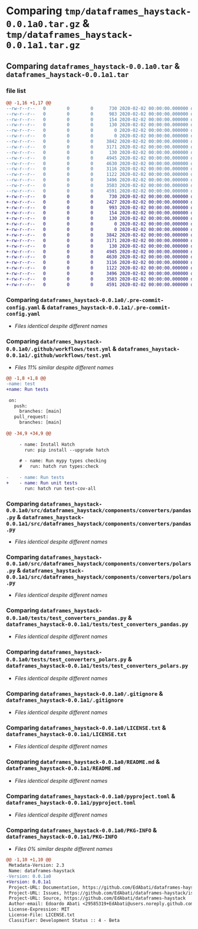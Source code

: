 # Comparing `tmp/dataframes_haystack-0.0.1a0.tar.gz` & `tmp/dataframes_haystack-0.0.1a1.tar.gz`

## Comparing `dataframes_haystack-0.0.1a0.tar` & `dataframes_haystack-0.0.1a1.tar`

### file list

```diff
@@ -1,16 +1,17 @@
--rw-r--r--   0        0        0      730 2020-02-02 00:00:00.000000 dataframes_haystack-0.0.1a0/.pre-commit-config.yaml
--rw-r--r--   0        0        0      983 2020-02-02 00:00:00.000000 dataframes_haystack-0.0.1a0/.github/workflows/test.yml
--rw-r--r--   0        0        0      154 2020-02-02 00:00:00.000000 dataframes_haystack-0.0.1a0/src/dataframes_haystack/__about__.py
--rw-r--r--   0        0        0      130 2020-02-02 00:00:00.000000 dataframes_haystack-0.0.1a0/src/dataframes_haystack/__init__.py
--rw-r--r--   0        0        0        0 2020-02-02 00:00:00.000000 dataframes_haystack-0.0.1a0/src/dataframes_haystack/components/__init__.py
--rw-r--r--   0        0        0        0 2020-02-02 00:00:00.000000 dataframes_haystack-0.0.1a0/src/dataframes_haystack/components/converters/__init__.py
--rw-r--r--   0        0        0     3842 2020-02-02 00:00:00.000000 dataframes_haystack-0.0.1a0/src/dataframes_haystack/components/converters/pandas.py
--rw-r--r--   0        0        0     3171 2020-02-02 00:00:00.000000 dataframes_haystack-0.0.1a0/src/dataframes_haystack/components/converters/polars.py
--rw-r--r--   0        0        0      130 2020-02-02 00:00:00.000000 dataframes_haystack-0.0.1a0/tests/__init__.py
--rw-r--r--   0        0        0     4945 2020-02-02 00:00:00.000000 dataframes_haystack-0.0.1a0/tests/test_converters_pandas.py
--rw-r--r--   0        0        0     4630 2020-02-02 00:00:00.000000 dataframes_haystack-0.0.1a0/tests/test_converters_polars.py
--rw-r--r--   0        0        0     3116 2020-02-02 00:00:00.000000 dataframes_haystack-0.0.1a0/.gitignore
--rw-r--r--   0        0        0     1122 2020-02-02 00:00:00.000000 dataframes_haystack-0.0.1a0/LICENSE.txt
--rw-r--r--   0        0        0     3496 2020-02-02 00:00:00.000000 dataframes_haystack-0.0.1a0/README.md
--rw-r--r--   0        0        0     3503 2020-02-02 00:00:00.000000 dataframes_haystack-0.0.1a0/pyproject.toml
--rw-r--r--   0        0        0     4591 2020-02-02 00:00:00.000000 dataframes_haystack-0.0.1a0/PKG-INFO
+-rw-r--r--   0        0        0      730 2020-02-02 00:00:00.000000 dataframes_haystack-0.0.1a1/.pre-commit-config.yaml
+-rw-r--r--   0        0        0     2427 2020-02-02 00:00:00.000000 dataframes_haystack-0.0.1a1/.github/workflows/publish.yml
+-rw-r--r--   0        0        0      993 2020-02-02 00:00:00.000000 dataframes_haystack-0.0.1a1/.github/workflows/test.yml
+-rw-r--r--   0        0        0      154 2020-02-02 00:00:00.000000 dataframes_haystack-0.0.1a1/src/dataframes_haystack/__about__.py
+-rw-r--r--   0        0        0      130 2020-02-02 00:00:00.000000 dataframes_haystack-0.0.1a1/src/dataframes_haystack/__init__.py
+-rw-r--r--   0        0        0        0 2020-02-02 00:00:00.000000 dataframes_haystack-0.0.1a1/src/dataframes_haystack/components/__init__.py
+-rw-r--r--   0        0        0        0 2020-02-02 00:00:00.000000 dataframes_haystack-0.0.1a1/src/dataframes_haystack/components/converters/__init__.py
+-rw-r--r--   0        0        0     3842 2020-02-02 00:00:00.000000 dataframes_haystack-0.0.1a1/src/dataframes_haystack/components/converters/pandas.py
+-rw-r--r--   0        0        0     3171 2020-02-02 00:00:00.000000 dataframes_haystack-0.0.1a1/src/dataframes_haystack/components/converters/polars.py
+-rw-r--r--   0        0        0      130 2020-02-02 00:00:00.000000 dataframes_haystack-0.0.1a1/tests/__init__.py
+-rw-r--r--   0        0        0     4945 2020-02-02 00:00:00.000000 dataframes_haystack-0.0.1a1/tests/test_converters_pandas.py
+-rw-r--r--   0        0        0     4630 2020-02-02 00:00:00.000000 dataframes_haystack-0.0.1a1/tests/test_converters_polars.py
+-rw-r--r--   0        0        0     3116 2020-02-02 00:00:00.000000 dataframes_haystack-0.0.1a1/.gitignore
+-rw-r--r--   0        0        0     1122 2020-02-02 00:00:00.000000 dataframes_haystack-0.0.1a1/LICENSE.txt
+-rw-r--r--   0        0        0     3496 2020-02-02 00:00:00.000000 dataframes_haystack-0.0.1a1/README.md
+-rw-r--r--   0        0        0     3503 2020-02-02 00:00:00.000000 dataframes_haystack-0.0.1a1/pyproject.toml
+-rw-r--r--   0        0        0     4591 2020-02-02 00:00:00.000000 dataframes_haystack-0.0.1a1/PKG-INFO
```

### Comparing `dataframes_haystack-0.0.1a0/.pre-commit-config.yaml` & `dataframes_haystack-0.0.1a1/.pre-commit-config.yaml`

 * *Files identical despite different names*

### Comparing `dataframes_haystack-0.0.1a0/.github/workflows/test.yml` & `dataframes_haystack-0.0.1a1/.github/workflows/test.yml`

 * *Files 11% similar despite different names*

```diff
@@ -1,8 +1,8 @@
-name: test
+name: Run tests
 
 on:
   push:
     branches: [main]
   pull_request:
     branches: [main]
 
@@ -34,9 +34,9 @@
 
     - name: Install Hatch
       run: pip install --upgrade hatch
 
     # - name: Run mypy types checking
     #   run: hatch run types:check
 
-    - name: Run tests
+    - name: Run unit tests
       run: hatch run test-cov-all
```

### Comparing `dataframes_haystack-0.0.1a0/src/dataframes_haystack/components/converters/pandas.py` & `dataframes_haystack-0.0.1a1/src/dataframes_haystack/components/converters/pandas.py`

 * *Files identical despite different names*

### Comparing `dataframes_haystack-0.0.1a0/src/dataframes_haystack/components/converters/polars.py` & `dataframes_haystack-0.0.1a1/src/dataframes_haystack/components/converters/polars.py`

 * *Files identical despite different names*

### Comparing `dataframes_haystack-0.0.1a0/tests/test_converters_pandas.py` & `dataframes_haystack-0.0.1a1/tests/test_converters_pandas.py`

 * *Files identical despite different names*

### Comparing `dataframes_haystack-0.0.1a0/tests/test_converters_polars.py` & `dataframes_haystack-0.0.1a1/tests/test_converters_polars.py`

 * *Files identical despite different names*

### Comparing `dataframes_haystack-0.0.1a0/.gitignore` & `dataframes_haystack-0.0.1a1/.gitignore`

 * *Files identical despite different names*

### Comparing `dataframes_haystack-0.0.1a0/LICENSE.txt` & `dataframes_haystack-0.0.1a1/LICENSE.txt`

 * *Files identical despite different names*

### Comparing `dataframes_haystack-0.0.1a0/README.md` & `dataframes_haystack-0.0.1a1/README.md`

 * *Files identical despite different names*

### Comparing `dataframes_haystack-0.0.1a0/pyproject.toml` & `dataframes_haystack-0.0.1a1/pyproject.toml`

 * *Files identical despite different names*

### Comparing `dataframes_haystack-0.0.1a0/PKG-INFO` & `dataframes_haystack-0.0.1a1/PKG-INFO`

 * *Files 0% similar despite different names*

```diff
@@ -1,10 +1,10 @@
 Metadata-Version: 2.3
 Name: dataframes-haystack
-Version: 0.0.1a0
+Version: 0.0.1a1
 Project-URL: Documentation, https://github.com/EdAbati/dataframes-haystack#readme
 Project-URL: Issues, https://github.com/EdAbati/dataframes-haystack/issues
 Project-URL: Source, https://github.com/EdAbati/dataframes-haystack
 Author-email: Edoardo Abati <29585319+EdAbati@users.noreply.github.com>
 License-Expression: MIT
 License-File: LICENSE.txt
 Classifier: Development Status :: 4 - Beta
```

